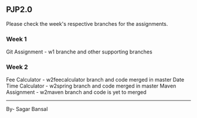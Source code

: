 ## PJP2.0
Please check the week's respective branches for the assignments.

### Week 1
Git Assignment - w1 branche and other supporting branches
### Week 2
Fee Calculator - w2feecalculator branch and code merged in master
Date Time Calculator - w2spring branch and code merged in master
Maven Assignment - w2maven branch and code is yet to merged

------------------------------------------------
By- Sagar Bansal
